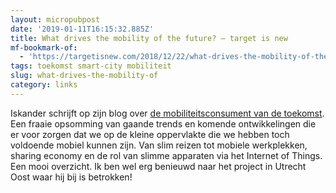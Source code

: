 ```yaml
---
layout: micropubpost
date: '2019-01-11T16:15:32.885Z'
title: What drives the mobility of the future? – target is new
mf-bookmark-of:
  - 'https://targetisnew.com/2018/12/22/what-drives-the-mobility-of-the-future/'
tags: toekomst smart-city mobiliteit
slug: what-drives-the-mobility-of
category: links
---
```

Iskander schrijft op zijn blog over [de mobiliteitsconsument van de toekomst](https://targetisnew.com/2018/12/22/what-drives-the-mobility-of-the-future/). Een fraaie opsomming van gaande trends en komende ontwikkelingen die er voor zorgen dat we op de kleine oppervlakte die we hebben toch voldoende mobiel kunnen zijn. Van slim reizen tot mobiele werkplekken, sharing economy en de rol van slimme apparaten via het Internet of Things. Een mooi overzicht. Ik ben wel erg benieuwd naar het project in Utrecht Oost waar hij bij is betrokken!
